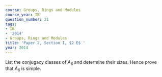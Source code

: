 ```yaml
---
course: Groups, Rings and Modules
course_year: IB
question_number: 31
tags:
- IB
- '2014'
- Groups, Rings and Modules
title: 'Paper 2, Section I, $2 E$ '
year: 2014
---
```




List the conjugacy classes of $A_{6}$ and determine their sizes. Hence prove that $A_{6}$ is simple.